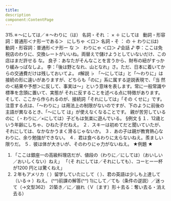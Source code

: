 ```yaml
---
title:
description
component:ContentPage
---
```



315.＊～にしては／＊～わりに（は）
名詞・それ ： × ＋ にしては  
動詞・形容詞：普通形＜ナ形ーである＞   にしちゃ ＜口＞
名詞・そ ： の ＋ わりに(は)  
動詞・形容詞：普通形＜ナ形ー な ＞   わりにゃ ＜口＞
♪会話 ♪
李：ここは免税店のわりに、交換レートがいいね。両替えで儲けようとしていないだけ、この店はまだ許せる
な。 良子：あなたがそんなことを言うから、財布の紐がすっかり緩みっばなしよ。
李：「後は野となれ、山となれ」さ。ただ、日本に着いてからの交通費だけは残しておいてよ。
♯解説 ♭
「～にしては」と「～わりに」は接続の形に違いがありますが、どちらも「のに」系に属する逆説表現で、「当 然の＜結果や予想＞に反して、事実は～」という意味を表します。常に一般常識や標準を念頭に置いて、実態が それに反することを述べる点に特徴があります。そして、ここから作られるのが、接続詞「それにしては」「その くせに」です。
注意する点は、「～わりに」は用法上の制限がないのですが、下のように前後の主語が異なるとき、「～にして は」が使えなくなることです。
親が苦労しているのに（・わりに／×にしては）子どもは気楽に遊んでいる。
§例文 §
１．12歳という年齢にしちゃ、ひねた子だねえ。
２．スキーは初めてだと聞いていたが、それにしては、なかなかうまく滑るじゃないか。
３．あの子は親が教育熱心なわりに、余り勉強ができない。
４．君は食べるわりに太らないねえ。羨ましい限りだ。
５．彼は体が大きいが、そのわりにゃ力がないねえ。
★例題 ★
1) 「ここは銀座一の高級料理店だが、値段の（わりに／にしては）（おいしい／おいしくない）ねえ」 「（そ
れにしては／それにしても）、コーヒー一杯が1200 円とは驚くねえ」    
2) ２年もアメリカ（ ）留学していたにして（ ）、君の英語は少しも上達して（いる→ ）ねえ。
(^^)前課の解答(^^)
1)にして／ても（条件の逆説）／迷って（→文型362）
2)築き／に／崩れ（Ｖ〔ます〕形＋去る：奪い去る・消え去る）
